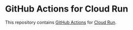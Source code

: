# GitHub Actions for Cloud Run

This repository contains [GitHub Actions][actions]
for [Cloud Run][run].

[actions]: https://github.com/features/actions
[run]:     https://cloud.google.com/run/
